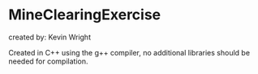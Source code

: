 # MineClearingExercise
created by: Kevin Wright

Created in C++ using the g++ compiler, no additional libraries should be needed for compilation.
